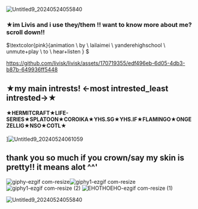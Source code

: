 ![Untitled9_20240524055840](https://github.com/livisk/livisk/assets/170719355/f688e55f-95bd-46f9-81cd-b6b7fda86406)

### **★im Livis and i use they/them !! want to know more about me? scroll down!!**

$\textcolor{pink}{animation \ by \ lailaimei \ yanderehighschool \ unmute+play \ to \ hear+listen } $

https://github.com/livisk/livisk/assets/170719355/edf496eb-6d05-4db3-b87b-649936ff5448

## **★my main intrests! <-most intrested_least intrested->★**

#### ★HERMITCRAFT★LIFE-SERIES★SPLATOON★COROIKA★YHS.SG★YHS.IF★FLAMINGO★ONGEZELLIG★NSO★COTL★
]![Untitled9_20240524061059](https://github.com/livisk/livisk/assets/170719355/597e289f-a925-4203-bcb3-3614ef4316a9)
## thank you so much if you crown/say my skin is pretty!! it means alot ^^'


![giphy-ezgif com-resize](https://github.com/livisk/livisk/assets/170719355/907e9251-32e8-4887-97a8-5faeb3e97885)![giphy1-ezgif com-resize](https://github.com/livisk/livisk/assets/170719355/14c3dca3-4e67-45c2-97e7-44b1a9d4e0ed)![giphy1-ezgif com-resize (2)](https://github.com/livisk/livisk/assets/170719355/b9c1820e-e2f2-4e7c-97ab-ddb3d7c403d7)
![EHOTHOEHO-ezgif com-resize (1)](https://github.com/livisk/livisk/assets/170719355/b1bad686-fbb4-4c43-98e9-62d98affc547)





 ![Untitled9_20240524055840](https://github.com/livisk/livisk/assets/170719355/7f32a00e-0c3b-4288-8f60-00ba2f59b7fe)











<!---
livisk/livisk is a ✨ special ✨ repository because its `README.md` (this file) appears on your GitHub profile.
You can click the Preview link to take a look at your changes.
--->

